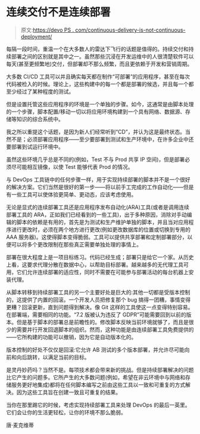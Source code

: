 # 连续交付不是连续部署

> 原文:[https://devo PS . com/continuous-delivery-is-not-continuous-deployment/](https://devops.com/continuous-delivery-is-not-continuous-deployment/)

每隔一段时间，重温一个在大多数人的雷达下飞行的话题是值得的。持续交付和持续部署之间的区别就是其中之一。虽然那些沉浸在开发运维中的人很清楚软件可以每天(甚至更频繁地)交付，但部署却不那么频繁，而且更依赖于开发和营销周期。

大多数 CI/CD 工具可以并且确实每天都在制作“可部署”的应用程序，甚至在每次代码被检入的时候。理论上，这些构建中的每一个都是部署的候选，并且每一个都至少经过了某种程度的测试。

但是设置托管这些应用程序的环境是一个单独的步骤。如今，这通常是由脚本处理的一个步骤，脚本配置/移动一切以将应用环境构建到一个具有网络、数据源、存储等知识的综合系统中。

我之所以重提这个话题，是因为新人们经常听到“CD”，并认为这是最终状态。当然不是；必须部署应用程序——至少要部署到测试和生产环境中，在许多企业中还要部署到试运行环境中。

虽然这些环境几乎总是不同的(例如，Test 不与 Prod 共享 IP 空间)，但是部署必须尽可能相互镜像，以使 Test 能够代表 Prod 的情况。

与 DevOps 工具链中的任何步骤一样，用于实现持续部署的脚本并不是一个很好的解决方案。它们当然是很好的第一步——将以前手工完成的工作自动化——但是有一些工具可以使体验更简单、更动态，应该考虑使用。

无论是显式的连续部署工具还是应用程序发布自动化(ARA)工具(或者是调用连续部署工具的 ARA，正如我们已经看到的一些工具)，出于多种原因，消除对手动编辑的脚本的依赖是有用的，首先是为测试和生产维护单独的脚本，并且当对应用程序进行更改时，必须在两个地方进行更改(例如更改数据库的位置或切换到专用的 AAA 服务器)。这使得脚本变得脆弱。工具可以提供共享部署和定制部署部分，以便可以将多个更改限制在那些真正需要单独处理的事情上。

部署在很大程度上是一项目标练习。代码已经生成；部署只是给它一个家。从历史上看，这要求代理分散在数据中心，以帮助目标部署。越来越多的无代理工具可用，它们允许连续部署的适应性，同时不需要在可能参与部署活动的每台机器上安装代理。

从脚本转移到持续部署工具的另一个主要好处是巨大的:其他一切都是受版本控制的，这提供了内置的回滚。一个开发人员把修复那个 bug 搞得一团糟，事情变得更糟？回滚更新，直到问题得到解决。像 Git 这样的工具使这一点变得特别容易。在部署端，需要相同的功能。“7.2 版被认为违反了 GDPR”可能需要回到以前的版本。但是基于脚本的部署总是前瞻性的。修改脚本反映当前环境就够了，而且是很少的需要并行开发回退脚本的组织。然而，这种功能是由连续部署工具免费提供的——它所构建的功能可以撤销，因为它是自动版本化的。

版本控制的好处不仅仅是回滚:它允许 AB 测试的多个版本部署，并允许尽可能向前和向后跳转，以满足当前的目标。

是灵丹妙药吗？当然不是。每项技术都会带来新的挑战。但是持续部署解决的问题比它产生的问题多。它所产生的大多数问题(例如，希望在非云环境中与网络和存储服务更好地集成)都将在任何脚本编写之前由这些工具以一致和可重复的方式解决。因为这些工具旨在创建一致且可重复的结果。

当你在那里踢它的时候，考虑实现持续部署工具来处理 DevOps 的最后一英里。它们会让你的生活更轻松，让你的环境不那么脆弱。

唐·麦克维蒂